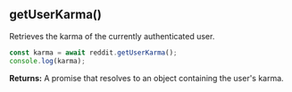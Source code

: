 ## getUserKarma()

Retrieves the karma of the currently authenticated user.

```typescript
const karma = await reddit.getUserKarma();
console.log(karma);
```

**Returns:** A promise that resolves to an object containing the user's karma.